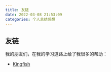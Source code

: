 ```yaml
---
title: 友链
date: 2022-03-08 21:53:09
categories: 个人总结感想
---
```


## 友链

我的朋友们，在我的学习道路上给了我很多的帮助：

- [Kingfish](https://blog.kingfish404.cn/)



